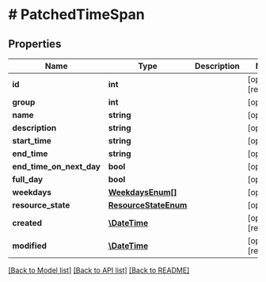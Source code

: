 # # PatchedTimeSpan

## Properties

Name | Type | Description | Notes
------------ | ------------- | ------------- | -------------
**id** | **int** |  | [optional] [readonly]
**group** | **int** |  | [optional]
**name** | **string** |  | [optional]
**description** | **string** |  | [optional]
**start_time** | **string** |  | [optional]
**end_time** | **string** |  | [optional]
**end_time_on_next_day** | **bool** |  | [optional]
**full_day** | **bool** |  | [optional]
**weekdays** | [**WeekdaysEnum[]**](WeekdaysEnum.md) |  | [optional]
**resource_state** | [**ResourceStateEnum**](ResourceStateEnum.md) |  | [optional]
**created** | [**\DateTime**](\DateTime.md) |  | [optional] [readonly]
**modified** | [**\DateTime**](\DateTime.md) |  | [optional] [readonly]

[[Back to Model list]](../../README.md#models) [[Back to API list]](../../README.md#endpoints) [[Back to README]](../../README.md)
